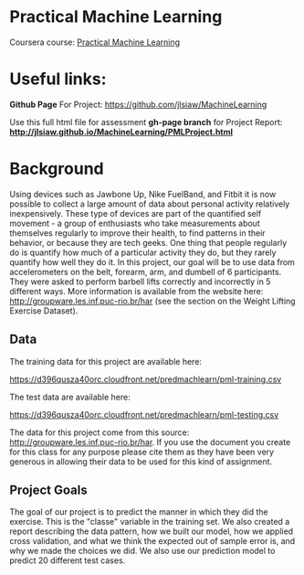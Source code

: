 # Practical Machine Learning
  
 Coursera course: [Practical Machine Learning](https://class.coursera.org/predmachlearn-006)  
 
# Useful links:

**Github Page** For Project: https://github.com/jlsiaw/MachineLearning

Use this full html file for assessment
**gh-page branch** for Project Report:  **http://jlsiaw.github.io/MachineLearning/PMLProject.html**

# Background

 Using devices such as Jawbone Up, Nike FuelBand, and Fitbit it is now possible to collect a large amount of data about personal activity relatively inexpensively. These type of devices are part of the quantified self movement - a group of enthusiasts who take measurements about themselves regularly to improve their health, to find patterns in their behavior, or because they are tech geeks. One thing that people regularly do is quantify how much of a particular activity they do, but they rarely quantify how well they do it. In this project, our goal will be to use data from accelerometers on the belt, forearm, arm, and dumbell of 6 participants. They were asked to perform barbell lifts correctly and incorrectly in 5 different ways. More information is available from the website here: http://groupware.les.inf.puc-rio.br/har (see the section on the Weight Lifting Exercise Dataset). 

## Data 

 The training data for this project are available here: 
 
 https://d396qusza40orc.cloudfront.net/predmachlearn/pml-training.csv
 
 The test data are available here: 
 
 https://d396qusza40orc.cloudfront.net/predmachlearn/pml-testing.csv
 
 The data for this project come from this source: http://groupware.les.inf.puc-rio.br/har. If you use the document you create for this class for any purpose please cite them as they have been very generous in allowing their data to be used for this kind of assignment. 
 
## Project Goals
 
 The goal of our project is to predict the manner in which they did the exercise. This is the "classe" variable in the training set. We also created a report describing the data pattern, how we built our model, how we applied cross validation, and what we think the expected out of sample error is, and why we made the choices we did. We also use our prediction model to predict 20 different test cases. 
